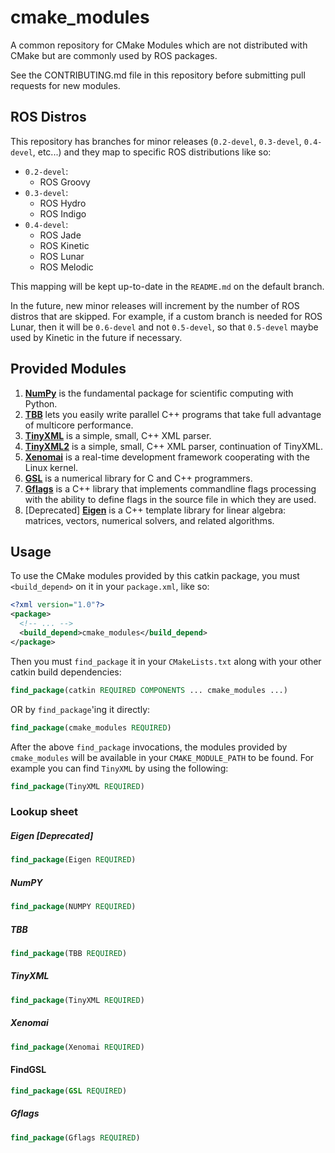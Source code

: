 cmake_modules
=============

A common repository for CMake Modules which are not distributed with CMake but are commonly used by ROS packages.

See the CONTRIBUTING.md file in this repository before submitting pull requests for new modules.

ROS Distros
-----------

This repository has branches for minor releases (`0.2-devel`, `0.3-devel`, `0.4-devel`, etc...) and they map to specific ROS distributions like so:

- `0.2-devel`:
   - ROS Groovy
- `0.3-devel`:
   - ROS Hydro
   - ROS Indigo
- `0.4-devel`:
   - ROS Jade
   - ROS Kinetic
   - ROS Lunar
   - ROS Melodic

This mapping will be kept up-to-date in the `README.md` on the default branch.

In the future, new minor releases will increment by the number of ROS distros that are skipped.
For example, if a custom branch is needed for ROS Lunar, then it will be `0.6-devel` and not `0.5-devel`, so that `0.5-devel` maybe used by Kinetic in the future if necessary.

Provided Modules
----------------

1. [**NumPy**](http://www.numpy.org/) is the fundamental package for scientific computing with Python.
1. [**TBB**](https://www.threadingbuildingblocks.org/) lets you easily write parallel C++ programs that take full advantage of multicore performance.
1. [**TinyXML**](http://www.grinninglizard.com/tinyxml/) is a simple, small, C++ XML parser.
1. [**TinyXML2**](http://www.grinninglizard.com/tinyxml2/) is a simple, small, C++ XML parser, continuation of TinyXML.
1. [**Xenomai**](http://www.xenomai.org/) is a real-time development framework cooperating with the Linux kernel.
1. [**GSL**](http://www.gnu.org/software/gsl/) is a numerical library for C and C++ programmers.
1. [**Gflags**](https://gflags.github.io/gflags/) is a C++ library that implements commandline flags processing with the ability to define flags in the source file in which they are used.
1. \[Deprecated\] [**Eigen**](http://eigen.tuxfamily.org/index.php?title=Main_Page) is a C++ template library for linear algebra: matrices, vectors, numerical solvers, and related algorithms.

Usage
-----

To use the CMake modules provided by this catkin package, you must `<build_depend>` on it in your `package.xml`, like so:

```xml
<?xml version="1.0"?>
<package>
  <!-- ... -->
  <build_depend>cmake_modules</build_depend>
</package>
```

Then you must `find_package` it in your `CMakeLists.txt` along with your other catkin build dependencies:

```cmake
find_package(catkin REQUIRED COMPONENTS ... cmake_modules ...)
```

OR by `find_package`'ing it directly:

```cmake
find_package(cmake_modules REQUIRED)
```

After the above `find_package` invocations, the modules provided by `cmake_modules` will be available in your `CMAKE_MODULE_PATH` to be found. For example you can find `TinyXML` by using the following:

```cmake
find_package(TinyXML REQUIRED)
```

### Lookup sheet

##### Eigen [Deprecated]

```cmake
find_package(Eigen REQUIRED)
```

##### NumPY

```cmake
find_package(NUMPY REQUIRED)
```

##### TBB

```cmake
find_package(TBB REQUIRED)
```

##### TinyXML

```cmake
find_package(TinyXML REQUIRED)
```

##### Xenomai

```cmake
find_package(Xenomai REQUIRED)
```

#### FindGSL

```cmake
find_package(GSL REQUIRED)
```

##### Gflags

```cmake
find_package(Gflags REQUIRED)
```
